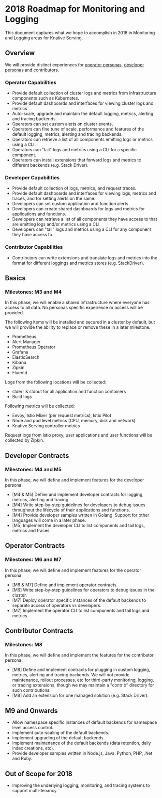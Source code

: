 # 2018 Roadmap for Monitoring and Logging

This document captures what we hope to accomplish in 2018 in Monitoring and
Logging areas for Knative Serving.

## Overview

We will provide distinct experiences for
[operator personas](../product/personas.md#operator-personas),
[developer personas](../product/personas.md#developer-personas) and
[contributors](../product/personas.md#contributors).

### Operator Capabilities

- Provide default collection of cluster logs and metrics from infrastructure
  components such as Kubernetes.
- Provide default dashboards and interfaces for viewing cluster logs and
  metrics.
- Auto-scale, upgrade and maintain the default logging, metrics, alerting and
  tracing backends.
- Operators can set custom alerts on cluster events.
- Operators can fine tune of scale, performance and features of the default
  logging, metrics, alerting and tracing backends.
- Operators can retrieve a list of all components emitting logs or metrics using
  a CLI.
- Operators can "tail" logs and metrics using a CLI for a specific component.
- Operators can install extensions that forward logs and metrics to different
  backends (e.g. Stack Driver).

### Developer Capabilities

- Provide default collection of logs, metrics, and request traces.
- Provide default dashboards and interfaces for viewing logs, metrics and
  traces, and for setting alerts on the same.
- Developers can set custom application and function alerts.
- Developers can create shared dashboards for logs and metrics for applications
  and functions.
- Developers can retrieve a list of all components they have access to that are
  emitting logs and/or metrics using a CLI.
- Developers can "tail" logs and metrics using a CLI for any component they have
  access to.

### Contributor Capabilities

- Contributors can write extensions and translate logs and metrics into the
  format for different loggings and metrics stores (e.g. StackDriver).

## Basics

### Milestones: M3 and M4

In this phase, we will enable a shared infrastructure where everyone has access
to all data. No personas specific experience or access will be provided.

The following items will be installed and secured in a cluster by default, but
we will provide the ability to replace or remove these in a later milestone.

- Prometheus
- Alert Manager
- Prometheus Operator
- Grafana
- ElasticSearch
- Kibana
- Zipkin
- Fluentd

Logs from the following locations will be collected:

- stderr & stdout for all application and function containers
- Build logs

Following metrics will be collected:

- Envoy, Istio Mixer (per request metrics), Istio Pilot
- Node and pod level metrics (CPU, memory, disk and network)
- Knative Serving controller metrics

Request logs from Istio proxy, user applications and user functions will be
collected by Zipkin.

## Developer Contracts

### Milestones: M4 and M5

In this phase, we will define and implement features for the developer persona.

- [M4 & M5] Define and implement developer contracts for logging, metrics,
  alerting and tracing.
- [M4] Write step-by-step guidelines for developers to debug issues throughout
  the lifecycle of their applications and functions.
- [M4] Provide developer samples written in Golang. Support for other languages
  will come in a later phase.
- [M5] Implement the developer CLI to list components and tail logs, metrics and
  traces.

## Operator Contracts

### Milestones: M6 and M7

In this phase, we will define and implement features for the operator persona.

- [M6 & M7] Define and implement operator contracts.
- [M6] Write step-by-step guidelines for operators to debug issues in the
  cluster.
- [M7] Deploy operator specific instances of the default backends to separate
  access of operators vs developers.
- [M7] Implement the operator CLI to list components and tail logs and metrics.

## Contributor Contracts

### Milestones: M8

In this phase, we will define and implement the features for the contributor
persona.

- [M8] Define and implement contracts for plugging in custom logging, metrics,
  alerting and tracing backends. We will not provide maintenance, rollout
  processes, etc for third-party monitoring, logging, or tracing extensions,
  though we may maintain a "contrib" directory for such contributions.
- [M8] Add an extension for one managed solution (e.g. Stack Driver).

## M9 and Onwards

- Allow namespace specific instances of default backends for namespace level
  access control.
- Implement auto-scaling of the default backends.
- Implement upgrading of the default backends.
- Implement maintenance of the default backends (data retention, daily index
  creations, etc).
- Provide developer samples written in Node.js, Java, Python, PHP, .Net and
  Ruby.

## Out of Scope for 2018

- Improving the underlying logging, monitoring, and tracing systems to support
  multi-tenancy.
